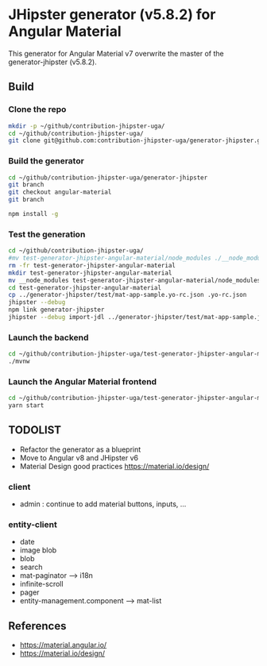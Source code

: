 # JHipster generator (v5.8.2) for Angular Material

This generator for Angular Material v7 overwrite the master of the generator-jhipster (v5.8.2).

## Build

### Clone the repo
```bash
mkdir -p ~/github/contribution-jhipster-uga/
cd ~/github/contribution-jhipster-uga/
git clone git@github.com:contribution-jhipster-uga/generator-jhipster.git
```

### Build the generator
```bash
cd ~/github/contribution-jhipster-uga/generator-jhipster
git branch
git checkout angular-material
git branch

npm install -g
```


### Test the generation
```bash
cd ~/github/contribution-jhipster-uga/
#mv test-generator-jhipster-angular-material/node_modules ./__node_modules
rm -fr test-generator-jhipster-angular-material
mkdir test-generator-jhipster-angular-material
mv __node_modules test-generator-jhipster-angular-material/node_modules
cd test-generator-jhipster-angular-material
cp ../generator-jhipster/test/mat-app-sample.yo-rc.json .yo-rc.json
jhipster --debug
npm link generator-jhipster
jhipster --debug import-jdl ../generator-jhipster/test/mat-app-sample.jh
```

### Launch the backend
```bash
cd ~/github/contribution-jhipster-uga/test-generator-jhipster-angular-material
./mvnw
```

### Launch the Angular Material frontend
```bash
cd ~/github/contribution-jhipster-uga/test-generator-jhipster-angular-material
yarn start
```

## TODOLIST

* Refactor the generator as a blueprint
* Move to Angular v8 and JHipster v6
* Material Design good practices https://material.io/design/

### client
* admin : continue to add material buttons, inputs, ...

### entity-client
* date
* image blob
* blob
* search
* mat-paginator --> i18n
* infinite-scroll
* pager
* entity-management.component --> mat-list


## References
* https://material.angular.io/
* https://material.io/design/

